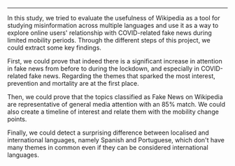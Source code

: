 
---

In this study, we tried to evaluate the usefulness of Wikipedia as a tool for studying misinformation across multiple languages and use it as a way to explore online users' relationship with COVID-related fake news during limited mobility periods. Through the different steps of this project, we could extract some key findings.

First, we could prove that indeed there is a significant increase in attention in fake news from before to during the lockdown, and especially in COVID-related fake news. Regarding the themes that sparked the most interest, prevention and mortality are at the first place.

Then, we could prove that the topics classified as Fake News on Wikipedia are representative of general media attention with an 85% match. We could also create a timeline of interest and relate them with the mobility change points.

Finally, we could detect a surprising difference between localised and international languages, namely Spanish and Portuguese, which don't have many themes in common even if they can be considered international languages.


